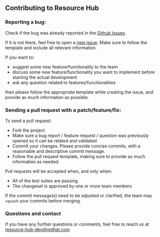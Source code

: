 ## Contributing to Resource Hub

### Reporting a bug:

Check if the bug was already reported in the [Github Issues](https://github.com/resource-hub-dev/rhub-app/issues).

If it is not there, feel free to open a [new issue](https://github.com/resource-hub-dev/rhub-app/issues/new/choose). Make sure to follow
the template and include all relevant information.

If you want to:
* suggest some new feature/functionality to the team
* discuss some new feature/functionality you want to implement before starting the actual development
* ask any question related to features/functionalities

then please follow the appropriate template while creating the issue, and provide as much information as possible.

### Sending a pull request with a patch/feature/fix:

To send a pull request:
* Fork the project
* Make sure a bug report / feature request / question was previously opened so it can be related and validated
* Commit your changes. Please provide concise commits, with a reasonable and descriptive commit message.
* Follow the pull request template, making sure to provide as much information as needed.

Pull requests will be accepted when, and only when:
* All of the test suites are passing
* The changeset is approved by one or more team members

If the commit message(s) need to be adjusted or clarified, the team may `squash` your commits before merging.

### Questions and contact

If you have any further questions or comments, feel free to reach us at [resource-hub-dev@redhat.com](mailto:resource-hub-dev@redhat.com)
